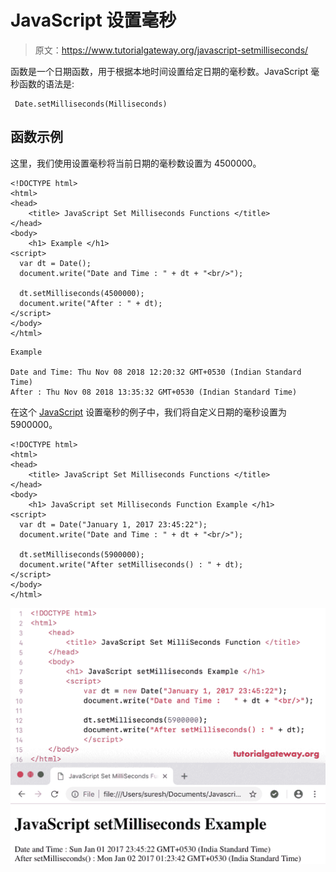 # JavaScript 设置毫秒

> 原文：<https://www.tutorialgateway.org/javascript-setmilliseconds/>

函数是一个日期函数，用于根据本地时间设置给定日期的毫秒数。JavaScript 毫秒函数的语法是:

```
 Date.setMilliseconds(Milliseconds)
```

## 函数示例

这里，我们使用设置毫秒将当前日期的毫秒数设置为 4500000。

```
<!DOCTYPE html>
<html>
<head>
    <title> JavaScript Set Milliseconds Functions </title>
</head>
<body>
    <h1> Example </h1>
<script>
  var dt = Date();  
  document.write("Date and Time : " + dt + "<br/>");

  dt.setMilliseconds(4500000);
  document.write("After : " + dt);
</script>
</body>
</html>
```

```
Example

Date and Time: Thu Nov 08 2018 12:20:32 GMT+0530 (Indian Standard Time)
After : Thu Nov 08 2018 13:35:32 GMT+0530 (Indian Standard Time)
```

在这个 [JavaScript](https://www.tutorialgateway.org/javascript/) 设置毫秒的例子中，我们将自定义日期的毫秒设置为 5900000。

```
<!DOCTYPE html>
<html>
<head>
    <title> JavaScript Set Milliseconds Functions </title>
</head>
<body>
    <h1> JavaScript set Milliseconds Function Example </h1>
<script>
  var dt = Date("January 1, 2017 23:45:22");
  document.write("Date and Time : " + dt + "<br/>");

  dt.setMilliseconds(5900000);
  document.write("After setMilliseconds() : " + dt);
</script>
</body>
</html>
```

![JavaScript setMilliseconds Function 2](img/b284fce95398890e63dc271a7e294f95.png)